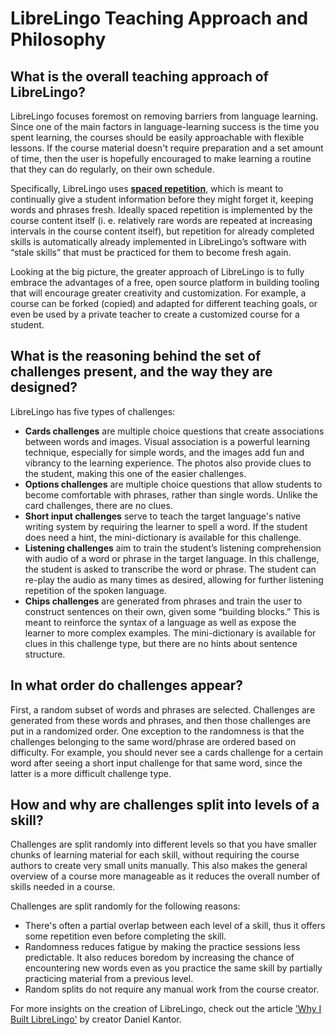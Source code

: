 # LibreLingo Teaching Approach and Philosophy

## What is the overall teaching approach of LibreLingo?

LibreLingo focuses foremost on removing barriers from language learning. Since one of the main factors in language-learning success is the time you spent learning, the courses should be easily approachable with flexible lessons. If the course material doesn't require preparation and a set amount of time, then the user is hopefully encouraged to make learning a routine that they can do regularly, on their own schedule.

Specifically, LibreLingo uses [**spaced repetition**](https://en.wikipedia.org/wiki/Spaced_repetition), which is meant to continually give a student information before they might forget it, keeping words and phrases fresh. Ideally spaced repetition is implemented by the course content itself (i. e. relatively rare words are repeated at increasing intervals in the course content itself), but repetition for already completed skills is automatically already implemented in LibreLingo’s software with “stale skills” that must be practiced for them to become fresh again.

Looking at the big picture, the greater approach of LibreLingo is to fully embrace the advantages of a free, open source platform in building tooling that will encourage greater creativity and customization. For example, a course can be forked (copied) and adapted for different teaching goals, or even be used by a private teacher to create a customized course for a student.

## What is the reasoning behind the set of challenges present, and the way they are designed?

LibreLingo has five types of challenges:

- **Cards challenges** are multiple choice questions that create associations between words and images. Visual association is a powerful learning technique, especially for simple words, and the images add fun and vibrancy to the learning experience. The photos also provide clues to the student, making this one of the easier challenges.
- **Options challenges** are multiple choice questions that allow students to become comfortable with phrases, rather than single words. Unlike the card challenges, there are no clues.
- **Short input challenges** serve to teach the target language's native writing system by requiring the learner to spell a word. If the student does need a hint, the mini-dictionary is available for this challenge.
- **Listening challenges** aim to train the student’s listening comprehension with audio of a word or phrase in the target language. In this challenge, the student is asked to transcribe the word or phrase. The student can re-play the audio as many times as desired, allowing for further listening repetition of the spoken language.
- **Chips challenges** are generated from phrases and train the user to construct sentences on their own, given some “building blocks.” This is meant to reinforce the syntax of a language as well as expose the learner to more complex examples. The mini-dictionary is available for clues in this challenge type, but there are no hints about sentence structure.

## In what order do challenges appear?

First, a random subset of words and phrases are selected. Challenges are generated from these words and phrases, and then those challenges are put in a randomized order. One exception to the randomness is that the challenges belonging to the same word/phrase are ordered based on difficulty. For example, you should never see a cards challenge for a certain word after seeing a short input challenge for that same word, since the latter is a more difficult challenge type.

## How and why are challenges split into levels of a skill?

Challenges are split randomly into different levels so that you have smaller chunks of learning material for each skill, without requiring the course authors to create very small units manually. This also makes the general overview of a course more manageable as it reduces the overall number of skills needed in a course.

Challenges are split randomly for the following reasons:

- There's often a partial overlap between each level of a skill, thus it offers some repetition even before completing the skill.
- Randomness reduces fatigue by making the practice sessions less predictable. It also reduces boredom by increasing the chance of encountering new words even as you practice the same skill by partially practicing material from a previous level.
- Random splits do not require any manual work from the course creator.

For more insights on the creation of LibreLingo, check out the article ['Why I Built LibreLingo'](https://dev.to/kantord/why-i-built-librelingo-280o) by creator Daniel Kantor.
